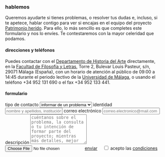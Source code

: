 ﻿### hablemos

Queremos ayudarte si tienes problemas, o resolver tus dudas e, incluso, si te apetece, hablar contigo para ver si encajas en el equipo del proyecto [Patrimonio herido](https://patrimonioherido.iarthislab.eu/). Para ello, lo más sencillo es que completes este formulario y nos lo envíes. Te contestaremos con la mayor celeridad que podamos.

#### direcciones y teléfonos

Puedes contactar con el [Departamento de Historia del Arte](https://www.uma.es/departamento-de-historia-del-arte/info/71162/contacto/) directamente, en la [Facultad de Filosofía y Letras](https://www.uma.es/facultad-de-filosofia-y-letras/), Torre 2, Bulevar Louis Pasteur, s/n, 29071 Málaga (España), con un horario de atención al público de 09:00 a 14:45 durante el periodo lectivo de la [Universidad de Málaga](https://www.uma.es), o usando el teléfono +34 952 131 690 o el fax +34 952 133 441.

#### formulario

<form id="complaint" enctype="multipart/form-data" method="POST" target="/api">
	<input type="hidden" id="language" name="language" value="es">
	<label for="type">tipo de contacto
		<select id="type" name="type" class="field mandatory">
			<option value="problema">informar de un problema</option>
			<option value="consulta">realizar una consulta</option>
			<option value="participación">participar en el proyecto</option>
		</select>
	</label>
	<label for="id">identidad
		<input type="text" id="id" name="id" class="field mandatory" placeholder="nombre y apellidos, institución,..." aria-invalid="true">
	</label>
	<label for="email">correo electrónico
		<input type="email" id="email" name="email" class="field mandatory" placeholder="correo.electronico@mail.com" aria-invalid="true">
		<small id="valid-helper"></small>
	</label>
	<label for="description">descripción
		<textarea id="description" name="description" class="field mandatory" rows="6" placeholder="cuéntanos sobre el problema, la consulta o tu intención de formar parte del proyecto; mientras más detalles, mejor" aria-invalid="true"></textarea>
	</label>
	<input type="hidden" name="MAX_FILE_SIZE" value="5000000" />
	<input type="file" id="files" name="files" class="field" accept="image/png,image/jpeg">
	<a href="#" id="send" name="send" class="send" role="button" disabled>enviar</a>
	<label for="accept" class="inline" style="margin-left:1em">
		<input type="checkbox" id="accept" name="accept" class="field mandatory" aria-invalid="true" />
		acepto las <a href="#" data-content="conditions" data-title="condiciones" role="help">condiciones</a>
	</label>
</form>
